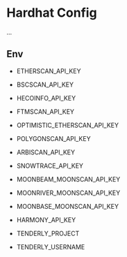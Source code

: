 # Hardhat Config

...

## Env

- ETHERSCAN_API_KEY
- BSCSCAN_API_KEY
- HECOINFO_API_KEY
- FTMSCAN_API_KEY
- OPTIMISTIC_ETHERSCAN_API_KEY
- POLYGONSCAN_API_KEY
- ARBISCAN_API_KEY
- SNOWTRACE_API_KEY
- MOONBEAM_MOONSCAN_API_KEY
- MOONRIVER_MOONSCAN_API_KEY
- MOONBASE_MOONSCAN_API_KEY
- HARMONY_API_KEY

- TENDERLY_PROJECT
- TENDERLY_USERNAME